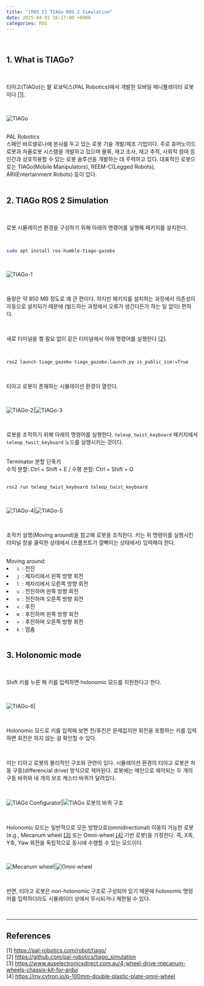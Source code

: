 ```yaml
---
title: "[ROS 2] TIAGo ROS 2 Simulation"
date: 2025-04-01 16:17:00 +0900
categories: ROS
---
```


&nbsp;

## 1. What is TIAGo?

<br>

티아고(TIAGo)는 팔 로보틱스(PAL Robotics)에서 개발한 모바일 매니퓰레이터 로봇이다 [[1]](https://pal-robotics.com/robot/tiago/).

<br>

![TIAGo](https://pal-robotics.com/wp-content/uploads/2024/04/TIAGo-Mobile-Manipulator-Robot-918x1024.webp)

<br>

<div class="box-info">
<div class="title"> PAL Robotics </div>
스페인 바르셀로나에 본사를 두고 있는 로봇 기술 개발/제조 기업이다. 주로 휴머노이드 로봇과 자율로봇 시스템을 개발하고 있으며 물류, 재고 조사, 재고 추적, 사회적 참여 등 인간과 상호작용할 수 있는 로봇 솔루션을 개발하는 데 주력하고 있다. 대표적인 로봇으로는 TIAGo(Mobile Manipulators), REEM-C(Legged Robots), ARI(Entertainment Robots) 등이 있다.
</div>

<br>

## 2. TIAGo ROS 2 Simulation

<br>

로봇 시뮬레이션 환경을 구성하기 위해 아래의 명령어를 실행해 패키지를 설치한다.

<br>

```bash
sudo apt install ros-humble-tiago-gazebo
```
<br>

![TIAGo-1](/assets/img/2025-04-01/tiago-1.png)

<br>

용량은 약 850 MB 정도로 꽤 큰 편이다. 하지만 패키지를 설치하는 과정에서 의존성이 자동으로 설치되기 때문에 (빌드하는 과정에서 오류가 생긴다든가 하는 일 없이) 편하다.

<br>

새로 터미널을 켤 필요 없이 같은 터미널에서 아래 명령어를 실행한다 [[2]](https://github.com/pal-robotics/tiago_simulation).

<br>

```bash
ros2 launch tiago_gazebo tiago_gazebo.launch.py is_public_sim:=True
```

<br>

티아고 로봇이 존재하는 시뮬레이션 환경이 열린다.

<br>

![TIAGo-2](/assets/img/2025-04-01/tiago-2.png)|![TIAGo-3](/assets/img/2025-04-01/tiago-3.png)

<br>

로봇을 조작하기 위해 아래의 명령어를 실행한다. `teleop_twist_keyboard` 패키지에서 `teleop_twsit_keyboard` 노드를 실행시키는 것이다.

<br>

<div class="box-info">
<div class="title"> Terminator 분할 단축키 </div>
수직 분할: Ctrl + Shift + E / 수평 분할: Ctrl + Shift + O
</div>

<br>

```bash
ros2 run teleop_twist_keyboard teleop_twist_keyboard
```

<br>

![TIAGo-4](/assets/img/2025-04-01/tiago-4.png)|![TIAGo-5](/assets/img/2025-04-01/tiago-5.png)

<br>

조작키 설명(Moving around)을 참고해 로봇을 조작한다. 키는 위 명령어를 실행시킨 터미널 창을 클릭한 상태에서 (프롬프트가 깜빡이는 상태에서) 입력해야 한다.

<br>

<div class="box-info">
<div class="title"> Moving around: </div>
<li> <code> i </code>: 전진 </li>
<li> <code> j </code>: 제자리에서 왼쪽 방향 회전 </li>
<li> <code> l </code>: 제자리에서 오른쪽 방향 회전 </li>
<li> <code> u </code>: 전진하며 왼쪽 방향 회전 </li>
<li> <code> o </code>: 전진하며 오른쪽 방향 회전 </li>
<li> <code> < </code>: 후진 </li>
<li> <code> m </code>: 후진하며 왼쪽 방향 회전 </li>
<li> <code> > </code>: 후진하며 오른쪽 방향 회전 </li>
<li> <code> k </code>: 멈춤 </li>
</div>

<br>

## 3. Holonomic mode

<br>

Shift 키를 누른 채 키를 입력하면 holonomic 모드를 지원한다고 한다.

<br>

![TIAGo-6](/assets/img/2025-04-01/tiago-6.png)|

<br>

 Holonomic 모드로 키를 입력해 보면 전/후진은 문제없지만 회전을 포함하는 키를 입력하면 회전은 하지 않는 걸 확인할 수 있다.

<br>

이는 티아고 로봇의 물리적인 구조와 관련이 있다. 시뮬레이션 환경의 티아고 로봇은 차동 구동(differencial drive) 방식으로 제어된다. 로봇에는 메인으로 제어되는 두 개의 구동 바퀴와 네 개의 보조 캐스터 바퀴가 달려있다.

<br>

![TIAGo Configurator](/assets/img/2025-04-01/tiago-configurator.png)|![TIAGo 로봇의 바퀴 구조](/assets/img/2025-04-01/tiago-7.png)

<br>

Holonomic 모드는 일반적으로 모든 방향으로(omnidirectional) 이동이 가능한 로봇(e.g., Mecanum wheel [[3]](https://www.auselectronicsdirect.com.au/4-wheel-drive-mecanum-wheels-chassis-kit-for-ardui) 또는 Omni-wheel [[4]](https://my.cytron.io/p-100mm-double-plastic-plate-omni-wheel) 기반 로봇)을 가정한다. 즉, X축, Y축, Yaw 회전을 독립적으로 동시에 수행할 수 있는 모드이다.

<br>

![Mecanum wheel](/assets/img/2025-04-01/mecanum-wheel.jpg)|![Omni-wheel](/assets/img/2025-04-01/omni-wheel.jpg)

<br>

반면, 티아고 로봇은 non-holonomic 구조로 구성되어 있기 때문에 holonomic 명령어를 입력하더라도 시뮬레이터 상에서 무시되거나 제한될 수 있다.

<br>

---

## References

[1] <https://pal-robotics.com/robot/tiago/>  
[2] <https://github.com/pal-robotics/tiago_simulation>  
[3] <https://www.auselectronicsdirect.com.au/4-wheel-drive-mecanum-wheels-chassis-kit-for-ardui>  
[4] <https://my.cytron.io/p-100mm-double-plastic-plate-omni-wheel>

&nbsp;